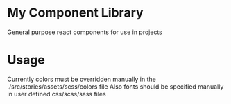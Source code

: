 # My Component Library

General purpose react components for use in projects

# Usage

Currently colors must be overridden manually in the ./src/stories/assets/scss/colors file
Also fonts should be specified manually in user defined css/scss/sass files
